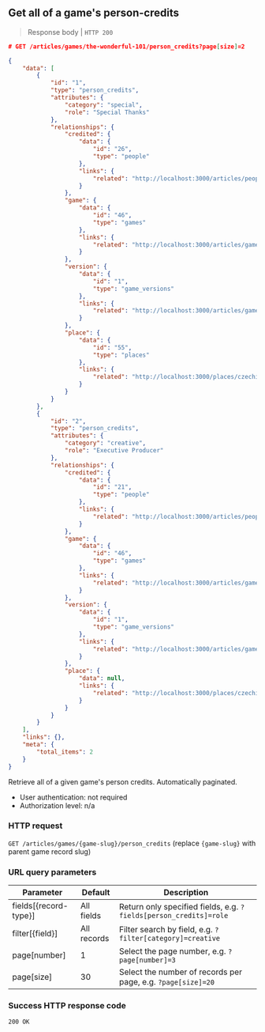 ## Get all of a game's person-credits

> Response body | `HTTP 200`

```JSON
# GET /articles/games/the-wonderful-101/person_credits?page[size]=2

{
    "data": [
        {
            "id": "1",
            "type": "person_credits",
            "attributes": {
                "category": "special",
                "role": "Special Thanks"
            },
            "relationships": {
                "credited": {
                    "data": {
                        "id": "26",
                        "type": "people"
                    },
                    "links": {
                        "related": "http://localhost:3000/articles/people/satoru-iwata"
                    }
                },
                "game": {
                    "data": {
                        "id": "46",
                        "type": "games"
                    },
                    "links": {
                        "related": "http://localhost:3000/articles/games/the-wonderful-101"
                    }
                },
                "version": {
                    "data": {
                        "id": "1",
                        "type": "game_versions"
                    },
                    "links": {
                        "related": "http://localhost:3000/articles/game_versions/1"
                    }
                },
                "place": {
                    "data": {
                        "id": "55",
                        "type": "places"
                    },
                    "links": {
                        "related": "http://localhost:3000/places/czechia"
                    }
                }
            }
        },
        {
            "id": "2",
            "type": "person_credits",
            "attributes": {
                "category": "creative",
                "role": "Executive Producer"
            },
            "relationships": {
                "credited": {
                    "data": {
                        "id": "21",
                        "type": "people"
                    },
                    "links": {
                        "related": "http://localhost:3000/articles/people/shigeru-miyamoto"
                    }
                },
                "game": {
                    "data": {
                        "id": "46",
                        "type": "games"
                    },
                    "links": {
                        "related": "http://localhost:3000/articles/games/the-wonderful-101"
                    }
                },
                "version": {
                    "data": {
                        "id": "1",
                        "type": "game_versions"
                    },
                    "links": {
                        "related": "http://localhost:3000/articles/game_versions/1"
                    }
                },
                "place": {
                    "data": null,
                    "links": {
                        "related": "http://localhost:3000/places/czechia"
                    }
                }
            }
        }
    ],
    "links": {},
    "meta": {
        "total_items": 2
    }
}
```

Retrieve all of a given game's person credits. Automatically paginated.

* User authentication: not required
* Authorization level: n/a

### HTTP request

`GET /articles/games/{game-slug}/person_credits` (replace `{game-slug}` with parent game record slug)

### URL query parameters

Parameter | Default | Description
--------- | ------- | -----------
fields[{record-type}] | All fields | Return only specified fields, e.g. `?fields[person_credits]=role`
filter[{field}] | All records | Filter search by field, e.g. `?filter[category]=creative`
page[number] | 1 | Select the page number, e.g. `?page[number]=3`
page[size] | 30 | Select the number of records per page, e.g. `?page[size]=20`

### Success HTTP response code

`200 OK`
